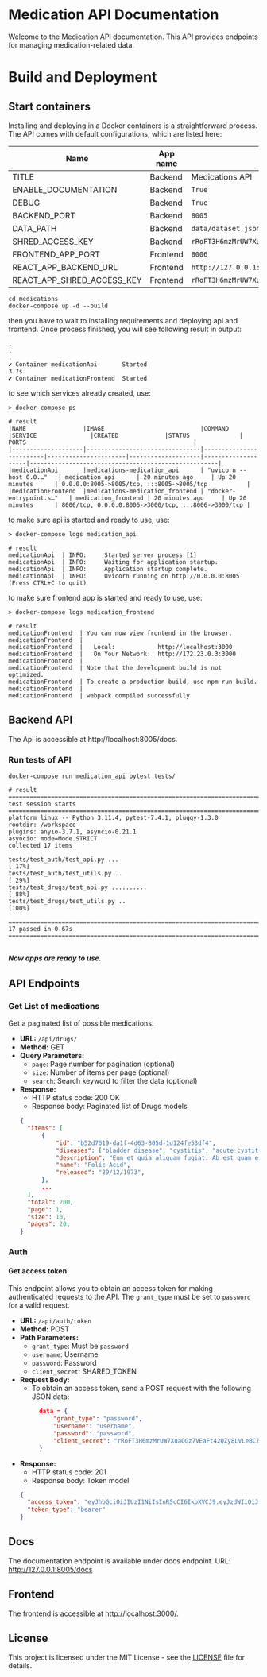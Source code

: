# Medication API Documentation
Welcome to the Medication API documentation. This API provides endpoints for managing medication-related data.

# Build and Deployment 

## Start containers

Installing and deploying in a Docker containers is a straightforward process.
The API comes with default configurations, which are listed here:

| Name                       | App name | Default Value                                                                                                                      |
|----------------------------|----------|------------------------------------------------------------------------------------------------------------------------------------|
| TITLE                      | Backend  | Medications API                                                                                                                    |
| ENABLE_DOCUMENTATION       | Backend  | `True`                                                                                                                             |
| DEBUG                      | Backend  | `True`                                                                                                                             |
| BACKEND_PORT               | Backend  | `8005`                                                                                                                             |
| DATA_PATH                  | Backend  | `data/dataset.json`                                                                                                                |
| SHRED_ACCESS_KEY           | Backend  | `rRoFT3H6mzMrUW7XuaOGz7VEaFt42QZy8LVLeBCZBEHskm983gmMfb7nJUwmZr2I5NwzyaVSE8DeMeDB8mgmRIwVMuyGPYAOINbUlAFlPNcTUzodQ5VCFpRNNtMJjn4x` |
| FRONTEND_APP_PORT          | Frontend | `8006`                                                                                                                             |
| REACT_APP_BACKEND_URL      | Frontend | `http://127.0.0.1:8005/`                                                                                                           |
| REACT_APP_SHRED_ACCESS_KEY | Frontend | `rRoFT3H6mzMrUW7XuaOGz7VEaFt42QZy8LVLeBCZBEHskm983gmMfb7nJUwmZr2I5NwzyaVSE8DeMeDB8mgmRIwVMuyGPYAOINbUlAFlPNcTUzodQ5VCFpRNNtMJjn4x` |


```shell
cd medications
docker-compose up -d --build
```

then you have to wait to installing requirements and deploying api and frontend. Once process finished, you will see following result in output:
```shell
.
.
.
✔ Container medicationApi       Started                                                                                                                                                                                       3.7s 
✔ Container medicationFrontend  Started      
```
to see which services already created, use:
```shell
> docker-compose ps

# result
|NAME                |IMAGE                           |COMMAND                  |SERVICE               |CREATED             |STATUS              | PORTS                                               |                    
|--------------------|--------------------------------|-------------------------|----------------------|--------------------|--------------------|-----------------------------------------------------|
|medicationApi       |medications-medication_api      | "uvicorn --host 0.0.…"   | medication_api      | 20 minutes ago     | Up 20 minutes      | 0.0.0.0:8005->8005/tcp, :::8005->8005/tcp           |
|medicationFrontend  |medications-medication_frontend | "docker-entrypoint.s…"   | medication_frontend | 20 minutes ago     | Up 20 minutes      | 8006/tcp, 0.0.0.0:8006->3000/tcp, :::8006->3000/tcp |

```
to make sure api is started and ready to use, use:
```shell
> docker-compose logs medication_api

# result
medicationApi  | INFO:     Started server process [1]
medicationApi  | INFO:     Waiting for application startup.
medicationApi  | INFO:     Application startup complete.
medicationApi  | INFO:     Uvicorn running on http://0.0.0.0:8005 (Press CTRL+C to quit)
```

to make sure frontend app is started and ready to use, use:
```shell
> docker-compose logs medication_frontend

# result
medicationFrontend  | You can now view frontend in the browser.
medicationFrontend  | 
medicationFrontend  |   Local:            http://localhost:3000
medicationFrontend  |   On Your Network:  http://172.23.0.3:3000
medicationFrontend  | 
medicationFrontend  | Note that the development build is not optimized.
medicationFrontend  | To create a production build, use npm run build.
medicationFrontend  | 
medicationFrontend  | webpack compiled successfully
```

## Backend API

The Api is accessible at http://localhost:8005/docs.

### Run tests of API

```shell
docker-compose run medication_api pytest tests/

# result
======================================================================================================= test session starts ========================================================================================================
platform linux -- Python 3.11.4, pytest-7.4.1, pluggy-1.3.0
rootdir: /workspace
plugins: anyio-3.7.1, asyncio-0.21.1
asyncio: mode=Mode.STRICT
collected 17 items                                                                                                                                                                                                                 

tests/test_auth/test_api.py ...                                                                                                                                                                                              [ 17%]
tests/test_auth/test_utils.py ..                                                                                                                                                                                             [ 29%]
tests/test_drugs/test_api.py ..........                                                                                                                                                                                      [ 88%]
tests/test_drugs/test_utils.py ..                                                                                                                                                                                            [100%]

======================================================================================================== 17 passed in 0.67s ========================================================================================================
```
##
#### *Now apps are ready to use.*

## API Endpoints

### Get List of medications

Get a paginated list of possible medications.

- **URL:** `/api/drugs/`
- **Method:** GET
- **Query Parameters:**
  - `page`: Page number for pagination (optional)
  - `size`: Number of items per page (optional)
  - `search`: Search keyword to filter the data (optional)
- **Response:**
  - HTTP status code: 200 OK
  - Response body: Paginated list of Drugs models
  ```json
  {
    "items": [
        {
            "id": "b52d7619-da1f-4d63-805d-1d124fe53df4",
            "diseases": ["bladder disease", "cystitis", "acute cystitis"],
            "description": "Eum et quia aliquam fugiat. Ab est quam esse. Quia quibusdam sunt temporibus repudiandae doloremque ea. Nisi eum aperiam modi tempora blanditiis hic iure mollitia ut.",
            "name": "Folic Acid",
            "released": "29/12/1973",
        },
        ...
    ],
    "total": 200,
    "page": 1,
    "size": 10,
    "pages": 20,
  }
  ```  

### Auth

#### Get access token
This endpoint allows you to obtain an access token for making authenticated requests to the API. The `grant_type` must be set to `password` for a valid request.

- **URL:** `/api/auth/token`
- **Method:** POST
- **Path Parameters:**
  - `grant_type`: Must be `password`
  - `username`: Username 
  - `password`: Password 
  - `client_secret`: SHARED_TOKEN
- **Request Body:**
  - To obtain an access token, send a POST request with the following JSON data:
    ```json
      data = {
          "grant_type": "password",
          "username": "username",
          "password": "password",
          "client_secret": "rRoFT3H6mzMrUW7XuaOGz7VEaFt42QZy8LVLeBCZBEHskm983gmMfb7nJUwmZr2I5NwzyaVSE8DeMeDB8mgmRIwVMuyGPYAOINbUlAFlPNcTUzodQ5VCFpRNNtMJjn4x",
      }
      ```
- **Response:**
  - HTTP status code: 201
  - Response body: Token model
  ```json
  {
    "access_token": "eyJhbGciOiJIUzI1NiIsInR5cCI6IkpXVCJ9.eyJzdWIiOiJhIiwiZXhwIjoxNjkzOTQyMTgxfQ.-ftneJbPNdoxwrddc-4KeuWMdg3BFcHawTVAFI7T6oA",
    "token_type": "bearer"
  }
  ```

## Docs
The documentation endpoint is available under docs endpoint.
URL: http://127.0.0.1:8005/docs

## Frontend
The frontend is accessible at http://localhost:3000/.

## License
This project is licensed under the MIT License - see the [LICENSE](LICENSE) file for details.

